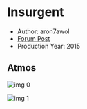 # Insurgent

* Author: aron7awol
* [Forum Post](https://www.avsforum.com/threads/bass-eq-for-filtered-movies.2995212/post-58306850)
* Production Year: 2015

## Atmos

![img 0](https://i.imgur.com/UJLO125.jpg)

![img 1](https://i.imgur.com/e69nqHC.png)

